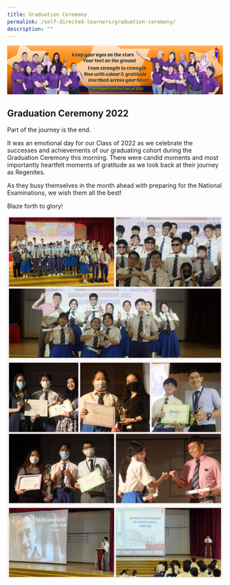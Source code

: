```yaml
---
title: Graduation Ceremony
permalink: /self-directed-learners/graduation-ceremony/
description: ""
---
```

![](/images/Graduation%20Ceremony/School%20Sec%204%20Banner-3_downscale.jpg)
## **Graduation Ceremony 2022**

Part of the journey is the end.

It was an emotional day for our Class of 2022 as we celebrate the successes and achievements of our graduating cohort during the Graduation Ceremony this morning. There were candid moments and most importantly heartfelt moments of gratitude as we look back at their journey as Regenites.

As they busy themselves in the month ahead with preparing for the National Examinations, we wish them all the best!

Blaze forth to glory!

![](/images/Graduation%20Ceremony/Grad2022_-1.jpg)
![](/images/Graduation%20Ceremony/Grad2022_-2.jpg)
![](/images/Graduation%20Ceremony/Grad2022_-3.jpg)